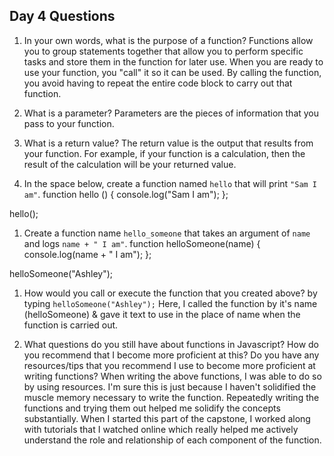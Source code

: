 ## Day 4 Questions

1. In your own words, what is the purpose of a function?
Functions allow you to group statements together that allow you to perform specific tasks and store them in the function for later use. When you are ready to use your function, you "call" it so it can be used. By calling the function, you avoid having to repeat the entire code block to carry out that function.

1. What is a parameter?
Parameters are the pieces of information that you pass to your function.

1. What is a return value?
The return value is the output that results from your function. For example, if your function is a calculation, then the result of the calculation will be your returned value.

1. In the space below, create a function named `hello` that will print `"Sam I am"`.
function hello () {
  console.log("Sam I am");
};

hello();

1. Create a function name `hello_someone` that takes an argument of `name` and logs `name + " I am"`.
function helloSomeone(name) {
    console.log(name + " I am");
};

helloSomeone("Ashley");

1. How would you call or execute the function that you created above?
by typing ```helloSomeone("Ashley");```
Here, I called the function by it's name (helloSomeone) & gave it text to use in the place of name when the function is carried out.

1. What questions do you still have about functions in Javascript?
How do you recommend that I become more proficient at this?
Do you have any resources/tips that you recommend I use to become more proficient at writing functions? When writing the above functions, I was able to do so by using resources. I'm sure this is just because I haven't solidified the muscle memory necessary to write the function. Repeatedly writing the functions and trying them out helped me solidify the concepts substantially. When I started this part of the capstone, I worked along with tutorials that I watched online which really helped me actively understand the role and relationship of each component of the function.
